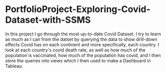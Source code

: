 # PortfolioProject-Exploring-Covid-Dataset-with-SSMS

In this project I go through the most up-to-date Covid Dataset. I try to learn as much as I can from the datset by querying the data to show drill-down effects Covid has on each 
continent and more specifically, each country. I look at each country's covid death rate, as well as how much of the population is vaccinated, how much of the population
has covid, and I then store the queries into views which I then used to make a Dashboard in Tableau.
